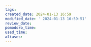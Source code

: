 ```yaml
---
tags: 
created_date: 2024-01-13 16:59
modified_date: ' 2024-01-13 16:59:51'
review_date: 
pomodoro_time: 
used_time: 
aliases:
---
```

